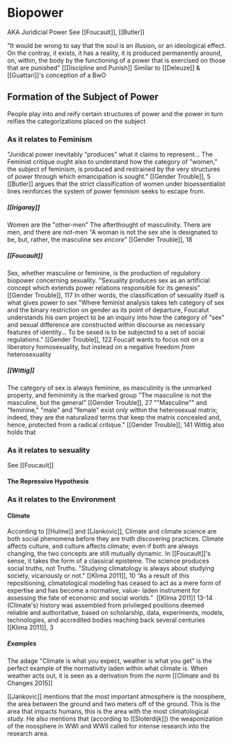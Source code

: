 
# Biopower
AKA Juridicial Power
See [[Foucault]], [[Butler]]

"It would be wrong to say that the soul is an illusion, or an ideological effect. On the contray, it exists,  it has a reality, it is produced permanently  around, on, within, the body by the functioning of a power that is exercised on those that are punished" [[Discipline and Punish]]
	Similar to [[Deleuze]] & [[Guattari]]'s conception of a BwO

## Formation of the Subject of Power
People play into and reify certain structures of power and the power in turn reifies the categorizations placed on the subject


### As it relates to Feminism
"Juridical power inevitably "produces" what it claims to represent... The Feminist critique ought also to understand how the category of "women," the subject of feminism, is produced and restrained by the very structures of power through which emancipation is sought." [[Gender Trouble]], 5
	[[Butler]] argues that the strict classification of women under bioessentialist lines reinforces the system of power feminism seeks to escape from.

##### [[Irigaray]]
Women are the "other-men" The afterthought of masculinity. There are men, and there are not-men
	"A woman is not the sex she is designated to be, but, rather, the masculine sex *encore*" [[Gender Trouble]], 18

##### [[Foucault]]
Sex, whether masculine or feminine, is the production of regulatory biopower concerning sexuality.
"Sexuality produces sex as an artificial concept which extends power relations responsible for its genesis" [[Gender Trouble]], 117
	In other words, the classification of sexuality itself is what gives power to sex
		"Where feminist analysis takes teh category of sex and the binary restriction on gender as its point of departure, Foucalut understands his own project to be an inquiry into how the category of "sex" and sexual difference are constructed within discourse as necessary features of identity... To be sexed is to be subjected to a set of social regulations." [[Gender Trouble]], 122
		Foucalt wants to focus not on a liberatory homosexuality, but instead on a negative freedom *from* heterosexuality

##### [[Wittig]]
The category of sex is always feminine, as masculinity is the unmarked property, and feminimity is the marked group
	"The masculine is not the masculine, but the general" [[Gender Trouble]], 27
	""Masculine"" and "feminine," "male" and "female" exist *only* within the heterosexual matrix; indeed, they are the naturalized terms that keep the matrix concealed and, hence, protected from a radical critique." [[Gender Trouble]], 141
Wittig also holds that 


### As it relates to sexuality
See [[Foucault]]

#### The Repressive Hypothesis

### As it relates to the Environment

#### Climate
According to [[Hulme]] and [[Jankovic]], Climate and climate science are both social phenomena before they are truth discovering practices. Climate affects culture, and culture affects climate; even if both are always changing, the two concepts are still mutually dynamic. In [[Foucault]]'s sense, it takes the form of a classical episteme. The science produces social truths, not Truths. 
	"Studying climatology is always about studying society, vicariously or not." [[Klima 2011]], 10
	“As a result of this repositioning, climatological modeling has ceased to act as a mere form of expertise and has become a normative, value- laden instrument for assessing the fate of economic and social worlds.”  [[Klima 2011]] 13-14
	(Climate's) history was assembled from privileged positions deemed reliable and authoritative, based on scholarship, data, experiments, models, technologies, and accredited bodies reaching back several centuries [[Klima 2011]], 3

##### Examples
The adage "Climate is what you expect, weather is what you get" is the perfect example of the normativity laden within what climate is. When weather acts out, it is seen as a derivation from the *norm* [[Climate and its Changes 2015]]

[[Jankovic]] mentions that the most important atmosphere is the noosphere, the area between the ground and two meters off of the ground. This is the area that impacts humans, this is the area with the most climatological study. 
	He also mentions that (according to [[Sloterdijk]]) the weaponization of the noosphere in WWI and WWII called for intense research into the research area. 